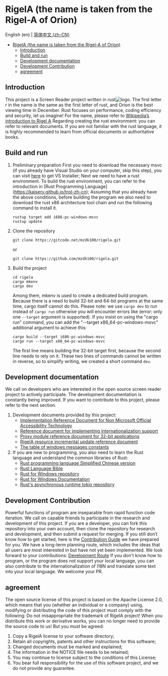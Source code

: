 # RigelA (the name is taken from the Rigel-A of Orion)
English (en) | [简体中文 (zh-CN)](README.md)

<!-- TOC -->
* [RigelA (the name is taken from the Rigel-A of Orion)](#rigela-the-name-is-taken-from-the-rigel-a-of-orion)
  * [Introduction](#introduction)
  * [Build and run](#build-and-run)
  * [Development documentation](#development-documentation)
  * [Development Contribution](#development-contribution)
  * [agreement](#agreement)
<!-- TOC -->



## Introduction
This project is a Screen Reader project written in rust![logo](logo.ico).
The first letter r in the name is the same as the first letter of rust, and Orion is the best viewing time in December. Rust focuses on performance, coding efficiency and security, let us imagine!
For the name, please refer to [Wikipedia’s introduction to Rigel A](https://zh.wikipedia.org/wiki/%E5%8F%83%E5%AE%BF%E4%B8%83)
Regarding creating the rust environment: you can refer to relevant documents. If you are not familiar with the rust language, it is highly recommended to learn from official documents or authoritative books.


## Build and run
1. Preliminary preparation
    First you need to download the necessary msvc (if you already have Visual Studio on your computer, skip this step), you can visit [here](https://visualstudio.microsoft.com/zh-hans/downloads/) to get VS Installer;
    Next we need to have a rust environment. To build the rust environment, you can refer to the introduction in [Rust Programming Language] (https://kaisery.github.io/trpl-zh-cn);
    Assuming that you already have the above conditions, before building the program we also need to download the rust x86 architecture tool chain and run the following command to install it.
    ```shell
    rustup target add i686-pc-windows-msvc
    rustup update
    ```
2. Clone the repository
    ```shell
    git clone https://gitcode.net/mzdk100/rigela.git
    ```
    or
    ```shell
    git clone https://github.com/mzdk100/rigela.git
    ```
3. Build the project
    ```shell
    cd rigela
    cargo mkenv
    cargo dev
    ```
    Among them, mkenv is used to create a dedicated build program. Because there is a need to build 32-bit and 64-bit programs at the same time, cargo itself cannot do this.
    Please note: we use `cargo dev` to run instead of `cargo run` otherwise you will encounter errors like (error: only one `--target` argument is supported).
    If you insist on using the "cargo run" command, you can add the "--target x86_64-pc-windows-msvc" additional argument to achieve this:
    ```shell
    cargo build --target i686-pc-windows-msvc
    cargo run --target x86_64-pc-windows-msvc
    ```
    The first line means building the 32-bit target first, because the second line needs to rely on it. These two lines of commands cannot be written in reverse, so to simplify writing, we created a short command `dev`.


## Development documentation
We call on developers who are interested in the open source screen reader project to actively participate. The development documentation is constantly being improved. If you want to contribute to this project, please refer to the next section.
1. Development documents provided by this project:
    - [Implementation Reference Document for Non Microsoft Official Accessibility Technology](a11y/A11Y.md)
    - [Reference document for implementing internationalization support](I18N.md)
    - [Proxy module reference document for 32-bit applications](proxy32/README.md)
    - [RigelA resource incremental update reference document](resources/README.md)
    - [The table of windows messages constants](WM_REFERENCE.md)
2. If you are new to programming, you also need to learn the Rust language and understand the common libraries of Rust:
    - [Rust programming language Simplified Chinese version](https://kaisery.github.io/trpl-zh-cn)
    - [Rust Language Bible](https://course.rs/about-book.html)
    - [Rust for Windows repository](https://github.com/microsoft/windows-rs)
    - [Rust for Windows Documentation](https://microsoft.github.io/windows-docs-rs/)
    - [Rust's asynchronous runtime tokio repository](https://github.com/tokio-rs/tokio)


## Development Contribution
Powerful functions of program are inseparable from rapid function code iteration. We call on capable friends to participate in the research and development of this project.
If you are a developer, you can fork this repository into your own account, then clone the repository for research and development, and then submit a request for merging.
If you still don’t know how to get started, here is the [Contribution Guide](CONTRIBUTING.md) we have prepared for you.
We have a long-term planning route, which includes the ideas that all users are most interested in but have not yet been implemented. We look forward to your contributions: [Development Route](https://gitcode.net/mzdk100/rigela/-/issues/1)
If you don't know how to program, or the program does not support your local language, you can also contribute to the internationalization of I18N and translate some text into your local language. We welcome your PR.


## agreement
The open source license of this project is based on the Apache License 2.0, which means that you (whether an individual or a company) using, modifying or distributing the code of this project must comply with the following:
Do not misappropriate the trademark of RigelA project!
When you distribute this work or derivative works, you can no longer need to provide the source code to us! But you must be agreed:
1. Copy a RigelA license to your software directory;
2. Retain all copyrights, patents and other instructions for this software;
3. Changed documents must be marked and explained;
4. The information in the NOTICE file needs to be retained;
5. You may continue to license subject to the conditions of this License;
6. You bear full responsibility for the use of this software project, and we do not provide any guarantee.